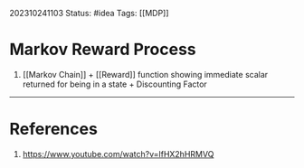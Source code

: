 202310241103
Status: #idea
Tags: [[MDP]]

# Markov Reward Process

1. [[Markov Chain]] + [[Reward]] function showing immediate scalar returned for being in a state + Discounting Factor
---
# References

1. https://www.youtube.com/watch?v=lfHX2hHRMVQ
